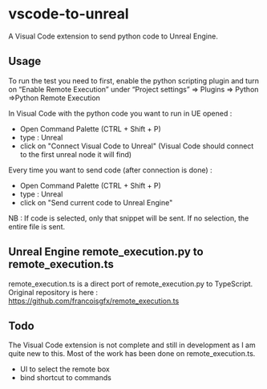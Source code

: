 # vscode-to-unreal

A Visual Code extension to send python code to Unreal Engine. 

## Usage

To run the test you need to first, enable the python scripting plugin and turn on “Enable Remote Execution” under “Project settings” => Plugins => Python =>Python Remote Execution

In Visual Code with the python code you want to run in UE opened : 
- Open Command Palette (CTRL + Shift + P)
- type : Unreal
- click on "Connect Visual Code to Unreal"
(Visual Code should connect to the first unreal node it will find)

Every time you want to send code (after connection is done) : 
- Open Command Palette (CTRL + Shift + P)
- type : Unreal
- click on "Send current code to Unreal Engine"

NB : If code is selected, only that snippet will be sent. If no selection, the entire file is sent. 


## Unreal Engine remote_execution.py to remote_execution.ts

remote_execution.ts is a direct port of remote_execution.py to TypeScript. 
Original repository is here : https://github.com/francoisgfx/remote_execution.ts


## Todo

The Visual Code extension is not complete and still in development as I am quite new to this. Most of the work has been done on remote_execution.ts. 
- UI to select the remote box 
- bind shortcut to commands

